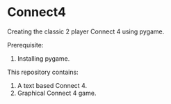 # Connect4
Creating the classic 2 player Connect 4 using pygame.

Prerequisite:
1. Installing pygame.

This repository contains:
1. A text based Connect 4.
2. Graphical Connect 4 game.
